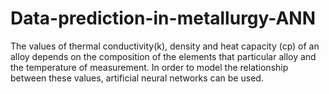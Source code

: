 # Data-prediction-in-metallurgy-ANN
The values of thermal conductivity(k), density and heat capacity (cp) of an alloy depends on the composition of the elements that particular alloy and the temperature of measurement. In order to model the relationship between these values, artificial neural networks can be used.  
